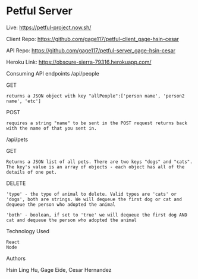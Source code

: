 # Petful Server
Live: https://petful-project.now.sh/

Client Repo: https://github.com/gage117/petful-client_gage-hsin-cesar

API Repo: https://github.com/gage117/petful-server_gage-hsin-cesar

Heroku Link: https://obscure-sierra-79316.herokuapp.com/

Consuming API endpoints
/api/people

GET

    returns a JSON object with key "allPeople":['person name', 'person2 name', 'etc']

POST

    requires a string "name" to be sent in the POST request returns back with the name of that you sent in.

/api/pets

GET

    Returns a JSON list of all pets. There are two keys "dogs" and "cats". The key's value is an array of objects - each object has all of the details of one pet.

DELETE

    'type' - the type of animal to delete. Valid types are 'cats' or 'dogs', both are strings. We will dequeue the first dog or cat and dequeue the person who adopted the animal

    'both' - boolean, if set to 'true' we will dequeue the first dog AND cat and dequeue the person who adopted the animal

Technology Used

    React
    Node
    
Authors

Hsin Ling Hu, Gage Eide, Cesar Hernandez